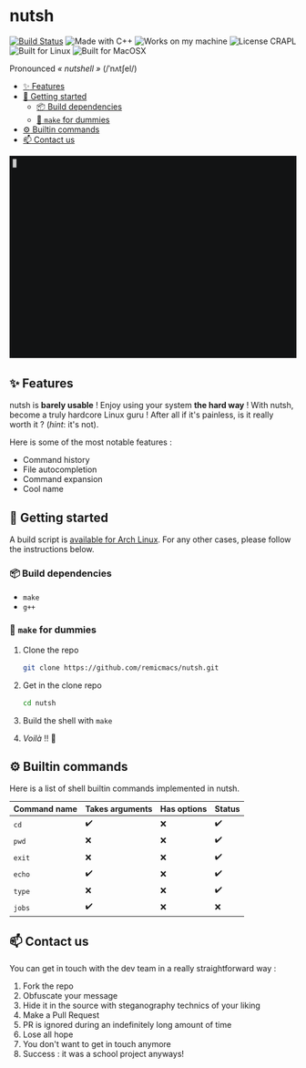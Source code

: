 # nutsh

[![Build Status](https://img.shields.io/travis/com/remicmacs/nutsh/master.svg?style=for-the-badge&logo=travis)](https://travis-ci.com/remicmacs/nutsh) ![Made with C++](https://img.shields.io/badge/Made%20with-C++-C1282D.svg?style=for-the-badge&labelColor=EF4041) ![Works on my machine](https://img.shields.io/badge/Works-on%20my%20machine-5593C7.svg?style=for-the-badge&labelColor=A7BFC1) ![License CRAPL](https://img.shields.io/badge/License-CRAPL-1C1C1D.svg?style=for-the-badge&labelColor=B0AEAF) ![Built for Linux](https://img.shields.io/badge/Built%20for-Linux-C13D3B.svg?style=for-the-badge&labelColor=EA4761&logo=linux&logoColor=FFFFFF) ![Built for MacOSX](https://img.shields.io/badge/Built%20for-MacOSX-C13D3B.svg?style=for-the-badge&labelColor=EA4761&logo=apple&logoColor=FFFFFF)

Pronounced *« nutshell »* (/ˈnʌtʃel/)

- [:sparkles: Features](#sparkles-features)
- [:checkered_flag: Getting started](#checkered_flag-getting-started)
  - [:package: Build dependencies](#package-build-dependencies)
  - [:clown_face: `make` for dummies](#clown_face-make-for-dummies)
- [:gear: Builtin commands](#gear-builtin-commands)
- [:mailbox: Contact us](#mailbox-contact-us)

[![Asciinema](res/asciinema.gif)](https://asciinema.org/a/RDZOFZoycUhqoW25VII5tl6AX)

## :sparkles: Features

nutsh is **barely usable** ! Enjoy using your system **the hard way** ! With nutsh, become a truly hardcore Linux guru ! After all if it's painless, is it really worth it ? (*hint*: it's not).

Here is some of the most notable features :

* Command history
* File autocompletion
* Command expansion
* Cool name

## :checkered_flag: Getting started

A build script is [available for Arch Linux](https://github.com/rodolpheh/nutsh-pkgbuild/). For any other cases, please follow the instructions below.

### :package: Build dependencies

* `make`
* `g++`

### :clown_face: `make` for dummies

1. Clone the repo

   ```bash
   git clone https://github.com/remicmacs/nutsh.git
   ```

2. Get in the clone repo

    ```bash
    cd nutsh
    ```

3. Build the shell with `make`
4. *Voilà* !! :tada:

## :gear: Builtin commands

Here is a list of shell builtin commands implemented in nutsh.

| Command name | Takes arguments    | Has options | Status             |
| ------------ | ------------------ | ----------- | ------------------ |
| `cd`         | :heavy_check_mark: | :x:         | :heavy_check_mark: |
| `pwd`        | :x:                | :x:         | :heavy_check_mark: |
| `exit`       | :x:                | :x:         | :heavy_check_mark: |
| `echo`       | :heavy_check_mark: | :x:         | :heavy_check_mark: |
| `type`       | :x:                | :x:         | :heavy_check_mark: |
| `jobs`       | :heavy_check_mark: | :x:         | :x:                |

## :mailbox: Contact us

You can get in touch with the dev team in a really straightforward way :

1. Fork the repo
2. Obfuscate your message
3. Hide it in the source with steganography technics of your liking
4. Make a Pull Request
5. PR is ignored during an indefinitely long amount of time
6. Lose all hope
7. You don't want to get in touch anymore
8. Success : it was a school project anyways!